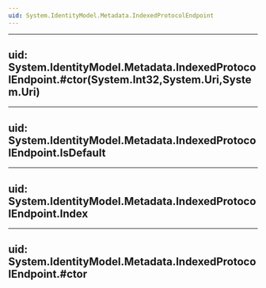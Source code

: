 ```yaml
---
uid: System.IdentityModel.Metadata.IndexedProtocolEndpoint
---
```


---
uid: System.IdentityModel.Metadata.IndexedProtocolEndpoint.#ctor(System.Int32,System.Uri,System.Uri)
---

---
uid: System.IdentityModel.Metadata.IndexedProtocolEndpoint.IsDefault
---

---
uid: System.IdentityModel.Metadata.IndexedProtocolEndpoint.Index
---

---
uid: System.IdentityModel.Metadata.IndexedProtocolEndpoint.#ctor
---
